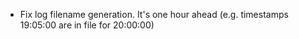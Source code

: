 - Fix log filename generation.  It's one hour ahead (e.g. timestamps 19:05:00 are in file for 20:00:00)

